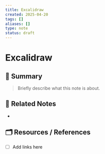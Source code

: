 ```yaml
---
title: Excalidraw
created: 2025-04-20
tags: []
aliases: []
type: note
status: draft
---
```


# Excalidraw

## 🧠 Summary

> Briefly describe what this note is about.

## 🔗 Related Notes

- 

## 🗂️ Resources / References

- [ ] Add links here

